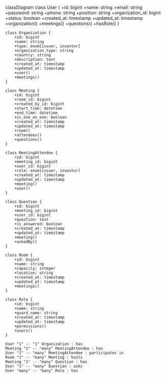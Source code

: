 classDiagram
    class User {
        +id: bigint
        +name: string
        +email: string
        +password: string
        +phone: string
        +position: string
        +organization_id: bigint
        +status: boolean
        +created_at: timestamp
        +updated_at: timestamp
        +organization()
        +meetings()
        +questions()
        +hasRole()
    }

    class Organization {
        +id: bigint
        +name: string
        +type: enum[issuer, investor]
        +organization_type: string
        +country: string
        +description: text
        +created_at: timestamp
        +updated_at: timestamp
        +user()
        +meetings()
    }

    class Meeting {
        +id: bigint
        +room_id: bigint
        +created_by_id: bigint
        +start_time: datetime
        +end_time: datetime
        +is_one_on_one: boolean
        +created_at: timestamp
        +updated_at: timestamp
        +room()
        +attendees()
        +questions()
    }

    class MeetingAttendee {
        +id: bigint
        +meeting_id: bigint
        +user_id: bigint
        +role: enum[issuer, investor]
        +created_at: timestamp
        +updated_at: timestamp
        +meeting()
        +user()
    }

    class Question {
        +id: bigint
        +meeting_id: bigint
        +user_id: bigint
        +question: text
        +is_answered: boolean
        +created_at: timestamp
        +updated_at: timestamp
        +meeting()
        +askedBy()
    }

    class Room {
        +id: bigint
        +name: string
        +capacity: integer
        +location: string
        +created_at: timestamp
        +updated_at: timestamp
        +meetings()
    }

    class Role {
        +id: bigint
        +name: string
        +guard_name: string
        +created_at: timestamp
        +updated_at: timestamp
        +permissions()
        +users()
    }

    User "1" -- "1" Organization : has
    Meeting "1" -- "many" MeetingAttendee : has
    User "1" -- "many" MeetingAttendee : participates in
    Room "1" -- "many" Meeting : hosts
    Meeting "1" -- "many" Question : has
    User "1" -- "many" Question : asks
    User "many" -- "many" Role : has
